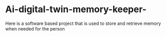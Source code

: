 # Ai-digital-twin-memory-keeper-
Here is a software based project that is used to store and retrieve memory when needed for the person 
